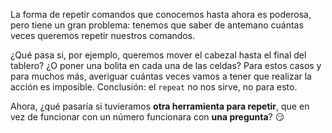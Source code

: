 La forma de repetir comandos que conocemos hasta ahora es poderosa, pero tiene un gran problema: tenemos que saber de antemano cuántas veces queremos repetir nuestros comandos. 

¿Qué pasa si, por ejemplo, queremos mover el cabezal hasta el final del tablero? ¿O poner una bolita en cada una de las celdas? Para estos casos y para muchos más, averiguar cuántas veces vamos a tener que realizar la acción es imposible. Conclusión: el `repeat` no nos sirve, no para esto.

Ahora, ¿qué pasaría si tuvieramos **otra herramienta para repetir**, que en vez de funcionar con un número funcionara con **una pregunta**? :smirk: